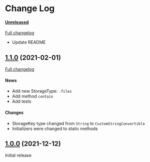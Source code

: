 # Change Log

#### [Unreleased](https://github.com/siginur/SMStorage/tree/HEAD)
[Full changelog](https://github.com/siginur/SMStorage/compare/v1.1.0...HEAD)
- Update README

## [1.1.0](https://github.com/siginur/SMStorage/tree/v1.1.0) (2021-02-01)
[Full changelog](https://github.com/siginur/SMStorage/compare/v1.0.0...v1.1.0)
#### News
- Add new StorageType: `.files`
- Add method `contain`
- Add tests
#### Changes
- StorageKey type changed from `String` to `CustomStringConvertible`
- Initializers were changed to static methods

## [1.0.0](https://github.com/siginur/SMStorage/tree/v1.0.0) (2021-12-12)
Initial release
